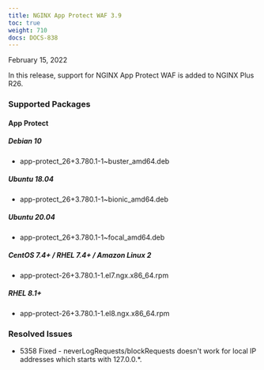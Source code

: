 ```yaml
---
title: NGINX App Protect WAF 3.9
toc: true
weight: 710
docs: DOCS-838
---
```


February 15, 2022

In this release, support for NGINX App Protect WAF is added to NGINX Plus R26.

### Supported Packages

#### App Protect

##### Debian 10

- app-protect_26+3.780.1-1~buster_amd64.deb

##### Ubuntu 18.04

- app-protect_26+3.780.1-1~bionic_amd64.deb

##### Ubuntu 20.04

- app-protect_26+3.780.1-1~focal_amd64.deb

##### CentOS 7.4+ / RHEL 7.4+ / Amazon Linux 2

- app-protect-26+3.780.1-1.el7.ngx.x86_64.rpm

##### RHEL 8.1+

- app-protect-26+3.780.1-1.el8.ngx.x86_64.rpm

### Resolved Issues

- 5358 Fixed - neverLogRequests/blockRequests doesn't work for local IP addresses which starts with 127.0.0.*.
